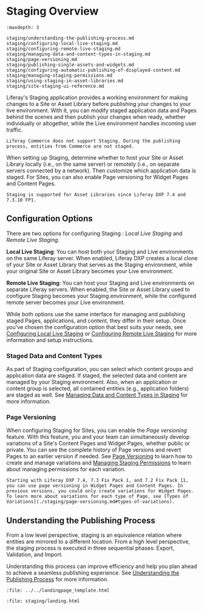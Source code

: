 # Staging Overview

```{toctree}
:maxdepth: 3

staging/understanding-the-publishing-process.md
staging/configuring-local-live-staging.md
staging/configuring-remote-live-staging.md
staging/managing-data-and-content-types-in-staging.md
staging/page-versioning.md
staging/publishing-single-assets-and-widgets.md
staging/configuring-automatic-publishing-of-displayed-content.md
staging/managing-staging-permissions.md
staging/using-staging-in-asset-libraries.md
staging/site-staging-ui-reference.md
```

Liferay's Staging application provides a working environment for making changes to a Site or Asset Library before publishing your changes to your live environment. With it, you can modify staged application data and Pages behind the scenes and then publish your changes when ready, whether individually or altogether, while the Live environment handles incoming user traffic.

```{important}
Liferay Commerce does not support Staging. During the publishing process, entities from Commerce are not staged. 
```

When setting up Staging, determine whether to host your Site or Asset Library locally (i.e., on the same server) or remotely (i.e., on separate servers connected by a network). Then customize which application data is staged. For Sites, you can also enable Page versioning for Widget Pages and Content Pages.

```{note}
Staging is supported for Asset Libraries since Liferay DXP 7.4 and 7.3.10 FP1.
```

## Configuration Options

There are two options for configuring Staging : *Local Live Staging* and *Remote Live Staging*.

**Local Live Staging**: You can host both your Staging and Live environments on the same Liferay server. When enabled, Liferay DXP creates a local clone of your Site or Asset Library that serves as the Staging environment, while your original Site or Asset Library becomes your Live environment.

**Remote Live Staging**: You can host your Staging and Live environments on separate Liferay servers. When enabled, the Site or Asset Library used to configure Staging becomes your Staging environment, while the configured remote server becomes your Live environment.

While both options use the same interface for managing and publishing staged Pages, applications, and content, they differ in their setup. Once you've chosen the configuration option that best suits your needs, see [Configuring Local Live Staging](./staging/configuring-local-live-staging.md) or [Configuring Remote Live Staging](./staging/configuring-remote-live-staging.md) for more information and setup instructions.

### Staged Data and Content Types

As part of Staging configuration, you can select which content groups and application data are staged. If staged, the selected data and content are managed by your Staging environment. Also, when an application or content group is selected, all contained entities (e.g., application folders) are staged as well. See [Managing Data and Content Types in Staging](./staging/managing-data-and-content-types-in-staging.md) for more information.

### Page Versioning

When configuring Staging for Sites, you can enable the *Page versioning* feature. With this feature, you and your team can simultaneously develop variations of a Site's Content Pages and Widget Pages, whether public or private. You can see the complete history of Page versions and revert Pages to an earlier version if needed. See [Page Versioning](./staging/page-versioning.md) to learn how to create and manage variations and [Managing Staging Permissions](./staging/managing-staging-permissions.md) to learn about managing permissions for each variation.

```{note}
Starting with Liferay DXP 7.4, 7.3 Fix Pack 1, and 7.2 Fix Pack 11, you can use page versioning in Widget Pages and Content Pages. In previous versions, you could only create variations for Widget Pages. To learn more about variations for each type of Page, see [Types of Variations](./staging/page-versioning.md#types-of-variations).
```

## Understanding the Publishing Process

From a low level perspective, staging is an equivalence relation where entities are mirrored to a different location. From a high level perspective, the staging process is executed in three sequential phases: Export, Validation, and Import.

Understanding this process can improve efficiency and help you plan ahead to achieve a seamless publishing experience. See [Understanding the Publishing Process](./staging/understanding-the-publishing-process.md) for more information.

```{raw} html
:file: ../../landingpage_template.html
```

```{raw} html
:file: staging/landing.html
```
